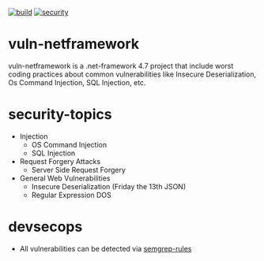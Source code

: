 [![build](https://github.com/ahmetak4n/vuln-netframework/actions/workflows/build.yml/badge.svg)](https://github.com/ahmetak4n/vuln-netframework/actions/workflows/build.yml) [![security](https://github.com/ahmetak4n/vuln-netframework/actions/workflows/main.yml/badge.svg)](https://github.com/ahmetak4n/vuln-netframework/actions/workflows/main.yml)

# vuln-netframework
vuln-netframework is a .net-framework 4.7 project that include worst coding practices about common vulnerabilities like Insecure Deserialization, Os Command Injection, SQL Injection, etc.

# security-topics
- Injection
  - OS Command Injection
  - SQL Injection
- Request Forgery Attacks
  - Server Side Request Forgery
- General Web Vulnerabilities
  - Insecure Deserialization (Friday the 13th JSON)
  - Regular Expression DOS

# devsecops
- All vulnerabilities can be detected via [semgrep-rules](https://github.com/returntocorp/semgrep-rules)
